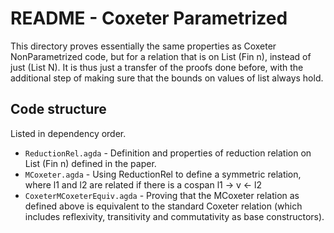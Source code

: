 # README - Coxeter Parametrized

This directory proves essentially the same properties as Coxeter NonParametrized code, but for a relation that is on
List (Fin n), instead of just (List N). It is thus just a transfer of the proofs done before, with the additional step
of making sure that the bounds on values of list always hold.

## Code structure

Listed in dependency order.

 - `ReductionRel.agda` - Definition and properties of reduction relation on List (Fin n) defined in the paper.
 - `MCoxeter.agda` -  Using ReductionRel to define a symmetric relation, where l1 and l2 are related if there is a
   cospan l1 → v ← l2
 - `CoxeterMCoxeterEquiv.agda` - Proving that the MCoxeter relation as defined above is equivalent to the standard
   Coxeter relation (which includes reflexivity, transitivity and commutativity as base constructors).
